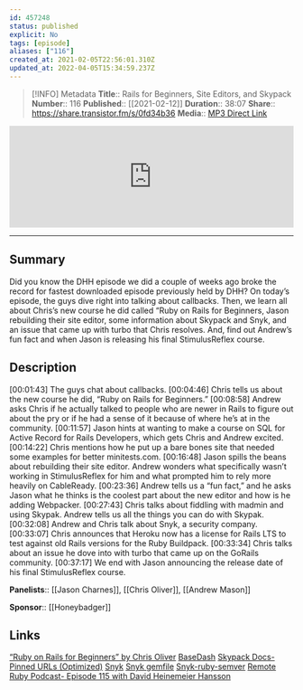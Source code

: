 ```yaml
---
id: 457248
status: published
explicit: No
tags: [episode]
aliases: ["116"]
created_at: 2021-02-05T22:56:01.310Z
updated_at: 2022-04-05T15:34:59.237Z
---
```


> [!INFO] Metadata
> **Title**:: Rails for Beginners, Site Editors, and Skypack
> **Number**:: 116
> **Published**:: [[2021-02-12]]
> **Duration**:: 38:07
> **Share**:: <https://share.transistor.fm/s/0fd34b36>
> **Media**:: [MP3 Direct Link](https://dts.podtrac.com/redirect.mp3/media.transistor.fm/0fd34b36/c818f2b5.mp3)

<iframe width="100%" height="180" frameborder="no" scrolling="no" seamless src="https://share.transistor.fm/e/0fd34b36/dark"></iframe>

---

## Summary

Did you know the DHH episode we did a couple of weeks ago broke the record for fastest downloaded episode previously held by DHH? On today’s episode, the guys dive right into talking about callbacks. Then, we learn all about Chris’s new course he did called “Ruby on Rails for Beginners, Jason rebuilding their site editor, some information about Skypack and Snyk, and an issue that came up with turbo that Chris resolves. And, find out Andrew’s fun fact and when Jason is releasing his final StimulusReflex course.

## Description

[00:01:43] The guys chat about callbacks.
[00:04:46] Chris tells us about the new course he did, “Ruby on Rails for Beginners.”
[00:08:58] Andrew asks Chris if he actually talked to people who are newer in Rails to figure out about the pry or if he had a sense of it because of where he’s at in the community.
[00:11:57] Jason hints at wanting to make a course on SQL for Active Record for Rails Developers, which gets Chris and Andrew excited.
[00:14:22] Chris mentions how he put up a bare bones site that needed some examples for better minitests.com.
[00:16:48] Jason spills the beans about rebuilding their site editor. Andrew wonders what specifically wasn’t working in StimulusReflex for him and what prompted him to rely more heavily on CableReady.
[00:23:36] Andrew tells us a “fun fact,” and he asks Jason what he thinks is the coolest part about the new editor and how is he adding Webpacker.
[00:27:43] Chris talks about fiddling with madmin and using Skypak. Andrew tells us all the things you can do with Skypak.
[00:32:08] Andrew and Chris talk about Snyk, a security company.
[00:33:07] Chris announces that Heroku now has a license for Rails LTS to test against old Rails versions for the Ruby Buildpack.
[00:33:34] Chris talks about an issue he dove into with turbo that came up on the GoRails community.
[00:37:17] We end with Jason announcing the release date of his final StimulusReflex course.

**Panelists**:: [[Jason Charnes]], [[Chris Oliver]], [[Andrew Mason]]

**Sponsor**:: [[Honeybadger]]

## Links

[“Ruby on Rails for Beginners” by Chris Oliver](https://gorails.com/series/rails-for-beginners)
[BaseDash](https://www.basedash.com/)
[Skypack Docs-Pinned URLs (Optimized)](https://docs.skypack.dev/skypack-cdn/api-reference/pinned-urls-optimized)
[Snyk](https://snyk.io/?utm_medium=Paid-Search&utm_source=google&utm_campaign=GS_SN:%2520Brand&utm_content=BR_Exact&utm_term=snyk&gclid=Cj0KCQiA6t6ABhDMARIsAONIYyzP2jXlJwaWXQSAs9thUL2RIVkJ2VMpxlvWoBUe1SfHDjY8RRmoOmEaAts0EALw_wcB)
[Snyk gemfile](https://github.com/snyk/gemfile)
[Snyk-ruby-semver](https://github.com/snyk/ruby-semver/)
[Remote Ruby Podcast- Episode 115 with David Heinemeier Hansson](https://remoteruby.transistor.fm/115)
